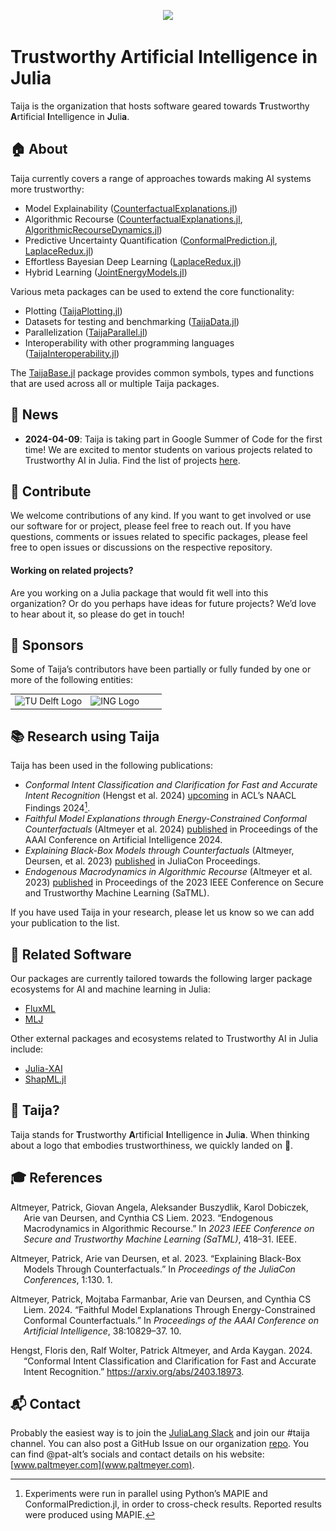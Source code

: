 

<p align="center">
<img src="https://raw.githubusercontent.com/TrustworthyAIJulia/.github/main/profile/www/wide_logo.png">
</p>

# Trustworthy Artificial Intelligence in Julia

Taija is the organization that hosts software geared towards **T**rustworthy **A**rtificial **I**ntelligence in **J**uli**a**.

## 🏠 About

Taija currently covers a range of approaches towards making AI systems more trustworthy:

- Model Explainability ([CounterfactualExplanations.jl](https://github.com/JuliaTrustworthyAI/CounterfactualExplanations.jl))
- Algorithmic Recourse ([CounterfactualExplanations.jl](https://github.com/JuliaTrustworthyAI/CounterfactualExplanations.jl), [AlgorithmicRecourseDynamics.jl](https://github.com/JuliaTrustworthyAI/AlgorithmicRecourseDynamics.jl))
- Predictive Uncertainty Quantification ([ConformalPrediction.jl](https://github.com/JuliaTrustworthyAI/ConformalPrediction.jl), [LaplaceRedux.jl](https://github.com/JuliaTrustworthyAI/LaplaceRedux.jl))
- Effortless Bayesian Deep Learning ([LaplaceRedux.jl](https://github.com/JuliaTrustworthyAI/LaplaceRedux.jl))
- Hybrid Learning ([JointEnergyModels.jl](https://github.com/JuliaTrustworthyAI/JointEnergyModels.jl))

Various meta packages can be used to extend the core functionality:

- Plotting ([TaijaPlotting.jl](https://github.com/JuliaTrustworthyAI/TaijaPlotting.jl))
- Datasets for testing and benchmarking ([TaijaData.jl](https://github.com/JuliaTrustworthyAI/TaijaData.jl))
- Parallelization ([TaijaParallel.jl](https://github.com/JuliaTrustworthyAI/TaijaParallel.jl))
- Interoperability with other programming languages ([TaijaInteroperability.jl](https://github.com/JuliaTrustworthyAI/TaijaInteroperability.jl))

The [TaijaBase.jl](https://github.com/JuliaTrustworthyAI/TaijaBase.jl) package provides common symbols, types and functions that are used across all or multiple Taija packages.

## 📰 News

- **2024-04-09**: Taija is taking part in Google Summer of Code for the first time! We are excited to mentor students on various projects related to Trustworthy AI in Julia. Find the list of projects [here](https://julialang.org/jsoc/gsoc/taija/).

## 👐 Contribute

We welcome contributions of any kind. If you want to get involved or use our software for or project, please feel free to reach out. If you have questions, comments or issues related to specific packages, please feel free to open issues or discussions on the respective repository.

#### Working on related projects?

Are you working on a Julia package that would fit well into this organization? Or do you perhaps have ideas for future projects? We’d love to hear about it, so please do get in touch!

## 🙏 Sponsors

Some of Taija’s contributors have been partially or fully funded by one or more of the following entities:

<table width="100%">
<tr>
<td [![](www/TUDelft_logo_black.png)]() width="50%">
    <a>
    <img src="https://raw.githubusercontent.com/TrustworthyAIJulia/.github/main/profile/www/TUDelft_logo_black.png" alt="TU Delft Logo">
    </a>
  </td>
<td width="50%">
<a>
<img src="https://raw.githubusercontent.com/TrustworthyAIJulia/.github/main/profile/www/ing.jpeg" alt="ING Logo">
</a>
</td>
</tr>
</table>

## 📚 Research using Taija

Taija has been used in the following publications:

- *Conformal Intent Classification and Clarification for Fast and Accurate Intent Recognition* (Hengst et al. 2024) [upcoming](https://arxiv.org/abs/2403.18973) in ACL’s NAACL Findings 2024[^1].
- *Faithful Model Explanations through Energy-Constrained Conformal Counterfactuals* (Altmeyer et al. 2024) [published](https://ojs.aaai.org/index.php/AAAI/article/view/28956) in Proceedings of the AAAI Conference on Artificial Intelligence 2024.
- *Explaining Black-Box Models through Counterfactuals* (Altmeyer, Deursen, et al. 2023) [published](https://proceedings.juliacon.org/papers/10.21105/jcon.00130) in JuliaCon Proceedings.
- *Endogenous Macrodynamics in Algorithmic Recourse* (Altmeyer et al. 2023) [published](https://ieeexplore.ieee.org/abstract/document/10136130) in Proceedings of the 2023 IEEE Conference on Secure and Trustworthy Machine Learning (SaTML).

If you have used Taija in your research, please let us know so we can add your publication to the list.

## 🔗 Related Software

Our packages are currently tailored towards the following larger package ecosystems for AI and machine learning in Julia:

- [FluxML](https://fluxml.ai/Flux.jl/stable/)
- [MLJ](https://alan-turing-institute.github.io/MLJ.jl/dev/)

Other external packages and ecosystems related to Trustworthy AI in Julia include:

- [Julia-XAI](https://github.com/Julia-XAI)
- [ShapML.jl](https://github.com/nredell/ShapML.jl)

## 🐶 Taija?

Taija stands for **T**rustworthy **A**rtificial **I**ntelligence in **J**uli**a**. When thinking about a logo that embodies trustworthiness, we quickly landed on 🐶.

## 🎓 References

<div id="refs" class="references csl-bib-body hanging-indent" entry-spacing="0">

<div id="ref-altmeyer2023endogenous" class="csl-entry">

Altmeyer, Patrick, Giovan Angela, Aleksander Buszydlik, Karol Dobiczek, Arie van Deursen, and Cynthia CS Liem. 2023. “Endogenous Macrodynamics in Algorithmic Recourse.” In *2023 IEEE Conference on Secure and Trustworthy Machine Learning (SaTML)*, 418–31. IEEE.

</div>

<div id="ref-altmeyer2023explaining" class="csl-entry">

Altmeyer, Patrick, Arie van Deursen, et al. 2023. “Explaining Black-Box Models Through Counterfactuals.” In *Proceedings of the JuliaCon Conferences*, 1:130. 1.

</div>

<div id="ref-altmeyer2024faithful" class="csl-entry">

Altmeyer, Patrick, Mojtaba Farmanbar, Arie van Deursen, and Cynthia CS Liem. 2024. “Faithful Model Explanations Through Energy-Constrained Conformal Counterfactuals.” In *Proceedings of the AAAI Conference on Artificial Intelligence*, 38:10829–37. 10.

</div>

<div id="ref-hengst2024conformal" class="csl-entry">

Hengst, Floris den, Ralf Wolter, Patrick Altmeyer, and Arda Kaygan. 2024. “Conformal Intent Classification and Clarification for Fast and Accurate Intent Recognition.” <https://arxiv.org/abs/2403.18973>.

</div>

</div>

## 📬 Contact

Probably the easiest way is to join the [JuliaLang Slack](https://julialang.org/slack/) and join our \#taija channel. You can also post a GitHub Issue on our organization [repo](https://github.com/JuliaTrustworthyAI/.github/issues). You can find @pat-alt’s socials and contact details on his website: [www.paltmeyer.com](www.paltmeyer.com).

[^1]: Experiments were run in parallel using Python’s MAPIE and ConformalPrediction.jl, in order to cross-check results. Reported results were produced using MAPIE.
